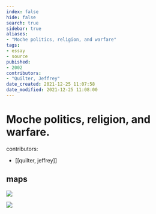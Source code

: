 ```yaml
---
index: false
hide: false
search: true
sidebar: true
aliases:
- "Moche politics, religion, and warfare"
tags:
- essay
- source
pubished:
- 2002
contributors:
- "Quilter, Jeffrey"
date_created: 2021-12-25 11:07:58
date_modified: 2021-12-25 11:08:00
---
```


# Moche politics, religion, and warfare.

contributors: 
- [[quilter, jeffrey]]

## maps

![](https://i.imgur.com/XSmQtx3.png)

![](https://i.imgur.com/jAtZueB.png)
<!--
![source](quilter_jeffrey_Moche_Politics_Religion_and_Warfare.pdf)
-->